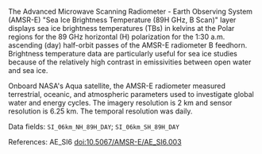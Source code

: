 The Advanced Microwave Scanning Radiometer - Earth Observing System (AMSR-E) "Sea Ice Brightness Temperature (89H GHz, B Scan)" layer displays sea ice brightness temperatures (TBs) in kelvins at the Polar regions for the 89 GHz horizontal (H) polarization for the 1:30 a.m. ascending (day) half-orbit passes of the AMSR-E radiometer B feedhorn. Brightness temperature data are particularly useful for sea ice studies because of the relatively high contrast in emissivities between open water and sea ice.

Onboard NASA's Aqua satellite, the AMSR-E radiometer measured terrestrial, oceanic, and atmospheric parameters used to investigate global water and energy cycles. The imagery resolution is 2 km and sensor resolution is 6.25 km. The temporal resolution was daily.

Data fields: `SI_06km_NH_89H_DAY`; `SI_06km_SH_89H_DAY`

References: AE_SI6 [doi:10.5067/AMSR-E/AE_SI6.003](https://doi.org/10.5067/AMSR-E/AE_SI6.003)


